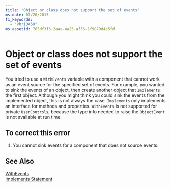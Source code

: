 ```yaml
---
title: "Object or class does not support the set of events"
ms.date: 07/20/2015
f1_keywords: 
  - "vbrID459"
ms.assetid: 785df3f3-2aae-4a25-af36-1f9879d4e5fd
---
```

# Object or class does not support the set of events
You tried to use a `WithEvents` variable with a component that cannot work as an event source for the specified set of events. For example, you wanted to sink the events of an object, then create another object that `Implements` the first object. Although you might think you could sink the events from the implemented object, this is not always the case. `Implements` only implements an interface for methods and properties. `WithEvents` is not supported for private `UserControls`, because the type info needed to raise the `ObjectEvent` is not available at run time.  
  
## To correct this error  
  
1. You cannot sink events for a component that does not source events.  
  
## See Also  
 [WithEvents](../../../visual-basic/language-reference/modifiers/withevents.md)  
 [Implements Statement](../../../visual-basic/language-reference/statements/implements-statement.md)
